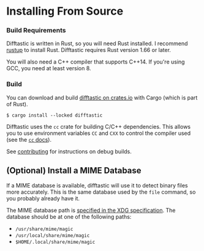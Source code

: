 # Installing From Source

### Build Requirements

Difftastic is written in Rust, so you will need Rust installed. I
recommend [rustup](https://rustup.rs/) to install Rust. Difftastic
requires Rust version 1.66 or later.

You will also need a C++ compiler that supports C++14. If you're using
GCC, you need at least version 8.

### Build

You can download and build [difftastic on
crates.io](https://crates.io/crates/difftastic) with Cargo (which is
part of Rust).

```
$ cargo install --locked difftastic
```

Difftastic uses the `cc` crate for building C/C++ dependencies. This
allows you to use environment variables `CC` and `CXX` to control the
compiler used (see the [`cc`
docs](https://github.com/alexcrichton/cc-rs#external-configuration-via-environment-variables)).

See [contributing](./contributing.md) for instructions on debug
builds.

## (Optional) Install a MIME Database

If a MIME database is available, difftastic will use it to detect
binary files more accurately. This is the same database used by the
`file` command, so you probably already have it.

The MIME database path is [specified in the XDG
specification](https://specifications.freedesktop.org/shared-mime-info-spec/0.11/ar01s03.html). The
database should be at one of the following paths:

* `/usr/share/mime/magic`
* `/usr/local/share/mime/magic`
* `$HOME/.local/share/mime/magic`
